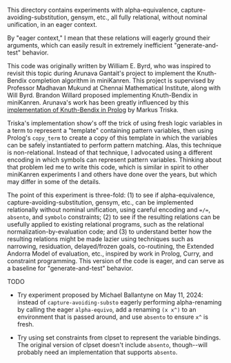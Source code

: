 This directory contains experiments with alpha-equivalence,
capture-avoiding-substitution, gensym, etc., all fully relational,
without nominal unification, in an eager context.

By "eager context," I mean that these relations will eagerly ground
their arguments, which can easily result in extremely inefficient
"generate-and-test" behavior.

This code was originally written by William E. Byrd, who was inspired
to revisit this topic during Arunava Gantait's project to implement
the Knuth-Bendix completion algorithm in miniKanren.  This project is
supervised by Professor Madhavan Mukund at Chennai Mathematical
Institute, along with Will Byrd.  Brandon Willard proposed
implementing Knuth-Bendix in miniKanren.  Arunava's work has been
greatly influenced by this [implementation of Knuth-Bendix in
Prolog](https://www.metalevel.at/trs/) by Markus Triska.

Triska's implementation show's off the trick of using fresh logic
variables in a term to represent a "template" containing pattern
variables, then using Prolog's `copy_term` to create a copy of this
template in which the variables can be safely instantiated to perform
pattern matching.  Alas, this technique is non-relational.  Instead of
that technique, I advocated using a different encoding in which
symbols can represent pattern variables.  Thinking about that problem
led me to write this code, which is similar in spirit to other
miniKanren experiments I and others have done over the years, but
which may differ in some of the details.

The point of this experiment is three-fold: (1) to see if
alpha-equivalence, capture-avoiding-substitution, gensym, etc., can be
implemented relationally without nominal unification, using careful
encoding and `=/=`, `absento`, and `symbolo` constraints; (2) to see
if the resulting relations can be usefully applied to existing
relational programs, such as the relational
normalization-by-evaluation code; and (3) to understand better how the
resulting relations might be made lazier using techniques such as
narrowing, residuation, delayed/frozen goals, co-routining, the
Extended Andorra Model of evaluation, etc., inspired by work in
Prolog, Curry, and constraint programming.  This version of the code
is eager, and can serve as a baseline for "generate-and-test"
behavior.

TODO

* Try experiment proposed by Michael Ballantyne on May 11, 2024:
  instead of `capture-avoiding-substo` eagerly performing
  alpha-renaming by calling the eager `alpha-equivo`, add a renaming
  `(x x^)` to an environment that is passed around, and use `absento`
  to ensure `x^` is fresh.

* Try using set constraints from clpset to represent the variable
  bindings.  The original version of clpset doesn't include `absento`,
  though--will probably need an implementation that supports
  `absento`.
